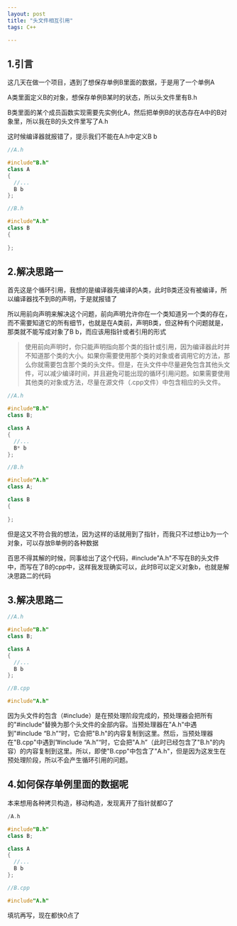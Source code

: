 ```yaml
---
layout: post
title: "头文件相互引用"
tags: C++

---
```




## 1.引言

这几天在做一个项目，遇到了想保存单例B里面的数据，于是用了一个单例A

A类里面定义B的对象，想保存单例B某时的状态，所以头文件里有B.h

B类里面的某个成员函数实现需要先实例化A，然后把单例B的状态存在A中的B对象里，所以我在B的头文件里写了A.h

这时候编译器就报错了，提示我们不能在A.h中定义B b

```cpp
//A.h

#include"B.h"
class A
{
  //...
  B b
};

//B.h

#include"A.h"
class B
{
    
};
```

## 2.解决思路一

首先这是个循环引用，我想的是编译器先编译的A类，此时B类还没有被编译，所以编译器找不到B的声明，于是就报错了

所以用前向声明来解决这个问题，前向声明允许你在一个类知道另一个类的存在，而不需要知道它的所有细节，也就是在A类前，声明B类，但这种有个问题就是，那类就不能写成对象了B b，而应该用指针或者引用的形式

> 使用前向声明时，你只能声明指向那个类的指针或引用，因为编译器此时并不知道那个类的大小。如果你需要使用那个类的对象或者调用它的方法，那么你就需要包含那个类的头文件。但是，在头文件中尽量避免包含其他头文件，可以减少编译时间，并且避免可能出现的循环引用问题。如果需要使用其他类的对象或方法，尽量在源文件（.cpp文件）中包含相应的头文件。

```cpp
//A.h

#include"B.h"
class B;

class A
{
  //...
  B* b
};

//B.h

#include"A.h"
class A;

class B
{
    
};
```

但是这又不符合我的想法，因为这样的话就用到了指针，而我只不过想让b为一个对象，可以存放B单例的各种数据

百思不得其解的时候，同事给出了这个代码，#include"A.h"不写在B的头文件中，而写在了B的cpp中，这样我发现确实可以，此时B可以定义对象b，也就是解决思路二的代码

## 3.解决思路二

```cpp
//A.h

#include"B.h"
class B;

class A
{
  //...
  B b
};

//B.cpp

#include"A.h"

```

因为头文件的包含（#include）是在预处理阶段完成的，预处理器会把所有的"#include"替换为那个头文件的全部内容。当预处理器在"A.h"中遇到"#include “B.h”“时，它会把"B.h"的内容复制到这里。然后，当预处理器在"B.cpp"中遇到”#include “A.h”“时，它会把"A.h”（此时已经包含了"B.h"的内容）的内容复制到这里。所以，即使"B.cpp"中包含了"A.h"，但是因为这发生在预处理阶段，所以不会产生循环引用的问题。

## 4.如何保存单例里面的数据呢

本来想用各种拷贝构造，移动构造，发现离开了指针就都G了

```cpp
/A.h

#include"B.h"
class B;

class A
{
  //...
  B b
};

//B.cpp

#include"A.h"
```

填坑再写，现在都快0点了